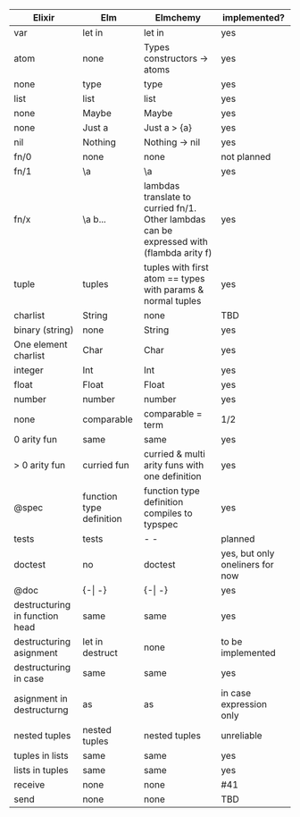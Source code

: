 
| Elixir | Elm | Elmchemy | implemented? |
| --- | --- | --- | --- |
var | let in | let in | yes
atom | none | Types constructors -> atoms | yes
none | type | type | yes
list | list | list | yes
none | Maybe | Maybe | yes
none | Just a | Just a > {a} | yes
nil | Nothing | Nothing -> nil | yes
fn/0 | none | none | not planned 
fn/1 | \\a | \\a | yes 
fn/x | \\a b... | lambdas translate to curried fn/1. Other lambdas can be expressed with (flambda arity f) | yes
tuple | tuples | tuples with first atom == types with params & normal tuples | yes
charlist | String | none | TBD
binary (string)  | none | String | yes
One element charlist | Char | Char | yes
integer | Int | Int | yes
float | Float | Float | yes
number | number | number | yes
none | comparable | comparable = term | 1/2
0 arity fun | same | same | yes 
\> 0 arity fun | curried fun | curried & multi arity funs with one definition | yes
@spec | function type definition | function type definition compiles to typspec | yes
tests | tests | - - | planned 
doctest | no | doctest | yes, but only oneliners for now
@doc | {-\| -} | {-\| -} | yes 
destructuring in function head | same | same | yes
destructuring asignment | let in destruct | none | to be implemented 
destructuring in case | same | same | yes
asignment in destructurng | as | as | in case expression only
nested tuples | nested tuples | nested tuples | unreliable
tuples in lists | same | same | yes
lists in tuples | same | same | yes
receive | none | none | #41
send | none | none | TBD


